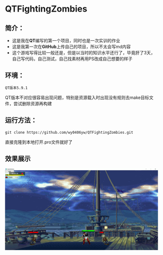 # QTFightingZombies

## 简介：
- 这是我在**QT**编写的第一个项目，同时也是一次实训的作业
- 这是我第一次在**GitHub**上传自己的项目，所以不太会写md内容
- 这个游戏写得比较一般还是，但是以当时的知识水平还行了，毕竟肝了3天，自己写代码，自己测试，自己找素材再用PS改成自己想要的样子

## 环境：
`QT版本5.9.1`

QT版本不对应很容易出现问题，特别是资源载入时出现没有规则去make目标文件，尝试删除资源再构建

## 运行方法：
```
git clone https://github.com/wy0406yw/QTFightingZombies.git
```
直接克隆到本地打开.pro文件就好了

## 效果展示
![image name](https://github.com/wy0406yw/QTFightingZombies/blob/main/123.png)
